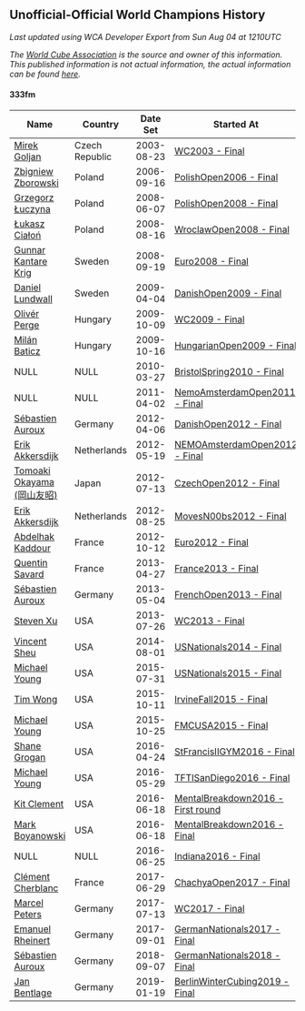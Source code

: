 ## Unofficial-Official World Champions History

*Last updated using WCA Developer Export from Sun Aug 04 at 1210UTC*

*The [World Cube Association](https://www.worldcubeassociation.org) is the source and owner of this information. This published information is not actual information, the actual information can be found [here](https://www.worldcubeassociation.org/results).*

#### 333fm

|Name|Country|Date Set|Started At|Ended At|Days Held|  
|--|--|--|--|--|--|  
|[Mirek Goljan](https://www.worldcubeassociation.org/persons/2003GOLJ01)|Czech Republic|2003-08-23|[WC2003 - Final](https://www.worldcubeassociation.org/competitions/WC2003/results/all#e333fm_f)|1 year after [CaltechWinter2005](https://www.worldcubeassociation.org/competitions/CaltechWinter2005/results/all#e333fm_f)|875|  
|[Zbigniew Zborowski](https://www.worldcubeassociation.org/persons/2003ZBOR02)|Poland|2006-09-16|[PolishOpen2006 - Final](https://www.worldcubeassociation.org/competitions/PolishOpen2006/results/all#e333fm_f)|[PolishOpen2008 - Final](https://www.worldcubeassociation.org/competitions/PolishOpen2008/results/all#e333fm_f)|629|  
|[Grzegorz Łuczyna](https://www.worldcubeassociation.org/persons/2005LUCZ01)|Poland|2008-06-07|[PolishOpen2008 - Final](https://www.worldcubeassociation.org/competitions/PolishOpen2008/results/all#e333fm_f)|[WroclawOpen2008 - Final](https://www.worldcubeassociation.org/competitions/WroclawOpen2008/results/all#e333fm_f)|70|  
|[Łukasz Ciałoń](https://www.worldcubeassociation.org/persons/2005CIAL02)|Poland|2008-08-16|[WroclawOpen2008 - Final](https://www.worldcubeassociation.org/competitions/WroclawOpen2008/results/all#e333fm_f)|[Euro2008 - Final](https://www.worldcubeassociation.org/competitions/Euro2008/results/all#e333fm_f)|36|  
|[Gunnar Kantare Krig](https://www.worldcubeassociation.org/persons/2004KRIG01)|Sweden|2008-09-19|[Euro2008 - Final](https://www.worldcubeassociation.org/competitions/Euro2008/results/all#e333fm_f)|[DanishOpen2009 - Final](https://www.worldcubeassociation.org/competitions/DanishOpen2009/results/all#e333fm_f)|196|  
|[Daniel Lundwall](https://www.worldcubeassociation.org/persons/2007LUND01)|Sweden|2009-04-04|[DanishOpen2009 - Final](https://www.worldcubeassociation.org/competitions/DanishOpen2009/results/all#e333fm_f)|[WC2009 - Final](https://www.worldcubeassociation.org/competitions/WC2009/results/all#e333fm_f)|189|  
|[Olivér Perge](https://www.worldcubeassociation.org/persons/2007PERG01)|Hungary|2009-10-09|[WC2009 - Final](https://www.worldcubeassociation.org/competitions/WC2009/results/all#e333fm_f)|[HungarianOpen2009 - Final](https://www.worldcubeassociation.org/competitions/HungarianOpen2009/results/all#e333fm_f)|7|  
|[Milán Baticz](https://www.worldcubeassociation.org/persons/2005BATI01)|Hungary|2009-10-16|[HungarianOpen2009 - Final](https://www.worldcubeassociation.org/competitions/HungarianOpen2009/results/all#e333fm_f)|[BristolSpring2010 - Final](https://www.worldcubeassociation.org/competitions/BristolSpring2010/results/all#e333fm_f)|161|  
|NULL|NULL|2010-03-27|[BristolSpring2010 - Final](https://www.worldcubeassociation.org/competitions/BristolSpring2010/results/all#e333fm_f)|1 year after [BristolSpring2010](https://www.worldcubeassociation.org/competitions/BristolSpring2010/results/all#e333fm_f)|365|  
|NULL|NULL|2011-04-02|[NemoAmsterdamOpen2011 - Final](https://www.worldcubeassociation.org/competitions/NemoAmsterdamOpen2011/results/all#e333fm_f)|1 year after [NemoAmsterdamOpen2011](https://www.worldcubeassociation.org/competitions/NemoAmsterdamOpen2011/results/all#e333fm_f)|366|  
|[Sébastien Auroux](https://www.worldcubeassociation.org/persons/2008AURO01)|Germany|2012-04-06|[DanishOpen2012 - Final](https://www.worldcubeassociation.org/competitions/DanishOpen2012/results/all#e333fm_f)|[NEMOAmsterdamOpen2012 - Final](https://www.worldcubeassociation.org/competitions/NEMOAmsterdamOpen2012/results/all#e333fm_f)|42|  
|[Erik Akkersdijk](https://www.worldcubeassociation.org/persons/2005AKKE01)|Netherlands|2012-05-19|[NEMOAmsterdamOpen2012 - Final](https://www.worldcubeassociation.org/competitions/NEMOAmsterdamOpen2012/results/all#e333fm_f)|[CzechOpen2012 - Final](https://www.worldcubeassociation.org/competitions/CzechOpen2012/results/all#e333fm_f)|56|  
|[Tomoaki Okayama (岡山友昭)](https://www.worldcubeassociation.org/persons/2009OKAY01)|Japan|2012-07-13|[CzechOpen2012 - Final](https://www.worldcubeassociation.org/competitions/CzechOpen2012/results/all#e333fm_f)|[MovesN00bs2012 - Final](https://www.worldcubeassociation.org/competitions/MovesN00bs2012/results/all#e333fm_f)|42|  
|[Erik Akkersdijk](https://www.worldcubeassociation.org/persons/2005AKKE01)|Netherlands|2012-08-25|[MovesN00bs2012 - Final](https://www.worldcubeassociation.org/competitions/MovesN00bs2012/results/all#e333fm_f)|[Euro2012 - Final](https://www.worldcubeassociation.org/competitions/Euro2012/results/all#e333fm_f)|49|  
|[Abdelhak Kaddour](https://www.worldcubeassociation.org/persons/2010KADD01)|France|2012-10-12|[Euro2012 - Final](https://www.worldcubeassociation.org/competitions/Euro2012/results/all#e333fm_f)|[France2013 - Final](https://www.worldcubeassociation.org/competitions/France2013/results/all#e333fm_f)|196|  
|[Quentin Savard](https://www.worldcubeassociation.org/persons/2012SAVA01)|France|2013-04-27|[France2013 - Final](https://www.worldcubeassociation.org/competitions/France2013/results/all#e333fm_f)|[FrenchOpen2013 - Final](https://www.worldcubeassociation.org/competitions/FrenchOpen2013/results/all#e333fm_f)|7|  
|[Sébastien Auroux](https://www.worldcubeassociation.org/persons/2008AURO01)|Germany|2013-05-04|[FrenchOpen2013 - Final](https://www.worldcubeassociation.org/competitions/FrenchOpen2013/results/all#e333fm_f)|[WC2013 - Final](https://www.worldcubeassociation.org/competitions/WC2013/results/all#e333fm_f)|84|  
|[Steven Xu](https://www.worldcubeassociation.org/persons/2007XUST01)|USA|2013-07-26|[WC2013 - Final](https://www.worldcubeassociation.org/competitions/WC2013/results/all#e333fm_f)|1 year after [WC2013](https://www.worldcubeassociation.org/competitions/WC2013/results/all#e333fm_f)|365|  
|[Vincent Sheu](https://www.worldcubeassociation.org/persons/2006SHEU01)|USA|2014-08-01|[USNationals2014 - Final](https://www.worldcubeassociation.org/competitions/USNationals2014/results/all#e333fm_f)|[USNationals2015 - Final](https://www.worldcubeassociation.org/competitions/USNationals2015/results/all#e333fm_f)|364|  
|[Michael Young](https://www.worldcubeassociation.org/persons/2008YOUN02)|USA|2015-07-31|[USNationals2015 - Final](https://www.worldcubeassociation.org/competitions/USNationals2015/results/all#e333fm_f)|[IrvineFall2015 - Final](https://www.worldcubeassociation.org/competitions/IrvineFall2015/results/all#e333fm_f)|70|  
|[Tim Wong](https://www.worldcubeassociation.org/persons/2007WONG02)|USA|2015-10-11|[IrvineFall2015 - Final](https://www.worldcubeassociation.org/competitions/IrvineFall2015/results/all#e333fm_f)|[FMCUSA2015 - Final](https://www.worldcubeassociation.org/competitions/FMCUSA2015/results/all#e333fm_f)|14|  
|[Michael Young](https://www.worldcubeassociation.org/persons/2008YOUN02)|USA|2015-10-25|[FMCUSA2015 - Final](https://www.worldcubeassociation.org/competitions/FMCUSA2015/results/all#e333fm_f)|[StFrancisIIGYM2016 - Final](https://www.worldcubeassociation.org/competitions/StFrancisIIGYM2016/results/all#e333fm_f)|182|  
|[Shane Grogan](https://www.worldcubeassociation.org/persons/2011GROG02)|USA|2016-04-24|[StFrancisIIGYM2016 - Final](https://www.worldcubeassociation.org/competitions/StFrancisIIGYM2016/results/all#e333fm_f)|[TFTISanDiego2016 - Final](https://www.worldcubeassociation.org/competitions/TFTISanDiego2016/results/all#e333fm_f)|35|  
|[Michael Young](https://www.worldcubeassociation.org/persons/2008YOUN02)|USA|2016-05-29|[TFTISanDiego2016 - Final](https://www.worldcubeassociation.org/competitions/TFTISanDiego2016/results/all#e333fm_f)|[MentalBreakdown2016 - First round](https://www.worldcubeassociation.org/competitions/MentalBreakdown2016/results/all#e333fm_1)|21|  
|[Kit Clement](https://www.worldcubeassociation.org/persons/2008CLEM01)|USA|2016-06-18|[MentalBreakdown2016 - First round](https://www.worldcubeassociation.org/competitions/MentalBreakdown2016/results/all#e333fm_1)|[MentalBreakdown2016 - Final](https://www.worldcubeassociation.org/competitions/MentalBreakdown2016/results/all#e333fm_f)|0|  
|[Mark Boyanowski](https://www.worldcubeassociation.org/persons/2014BOYA01)|USA|2016-06-18|[MentalBreakdown2016 - Final](https://www.worldcubeassociation.org/competitions/MentalBreakdown2016/results/all#e333fm_f)|[Indiana2016 - Final](https://www.worldcubeassociation.org/competitions/Indiana2016/results/all#e333fm_f)|7|  
|NULL|NULL|2016-06-25|[Indiana2016 - Final](https://www.worldcubeassociation.org/competitions/Indiana2016/results/all#e333fm_f)|1 year after [Indiana2016](https://www.worldcubeassociation.org/competitions/Indiana2016/results/all#e333fm_f)|365|  
|[Clément Cherblanc](https://www.worldcubeassociation.org/persons/2014CHER05)|France|2017-06-29|[ChachyaOpen2017 - Final](https://www.worldcubeassociation.org/competitions/ChachyaOpen2017/results/all#e333fm_f)|[WC2017 - Final](https://www.worldcubeassociation.org/competitions/WC2017/results/all#e333fm_f)|16|  
|[Marcel Peters](https://www.worldcubeassociation.org/persons/2012PETE03)|Germany|2017-07-13|[WC2017 - Final](https://www.worldcubeassociation.org/competitions/WC2017/results/all#e333fm_f)|[GermanNationals2017 - Final](https://www.worldcubeassociation.org/competitions/GermanNationals2017/results/all#e333fm_f)|49|  
|[Emanuel Rheinert](https://www.worldcubeassociation.org/persons/2011RHEI01)|Germany|2017-09-01|[GermanNationals2017 - Final](https://www.worldcubeassociation.org/competitions/GermanNationals2017/results/all#e333fm_f)|1 year after [GermanNationals2017](https://www.worldcubeassociation.org/competitions/GermanNationals2017/results/all#e333fm_f)|365|  
|[Sébastien Auroux](https://www.worldcubeassociation.org/persons/2008AURO01)|Germany|2018-09-07|[GermanNationals2018 - Final](https://www.worldcubeassociation.org/competitions/GermanNationals2018/results/all#e333fm_f)|[BerlinWinterCubing2019 - Final](https://www.worldcubeassociation.org/competitions/BerlinWinterCubing2019/results/all#e333fm_f)|133|  
|[Jan Bentlage](https://www.worldcubeassociation.org/persons/2010BENT01)|Germany|2019-01-19|[BerlinWinterCubing2019 - Final](https://www.worldcubeassociation.org/competitions/BerlinWinterCubing2019/results/all#e333fm_f)|Ongoing|196|  

